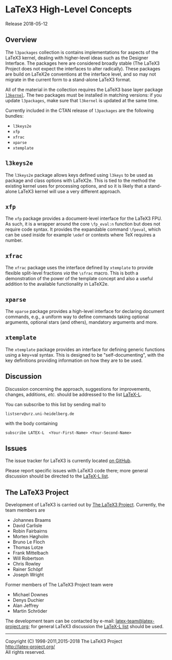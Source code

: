LaTeX3 High-Level Concepts
==========================

Release 2018-05-12

Overview
--------

The `l3packages` collection is contains implementations for aspects of the
LaTeX3 kernel, dealing with higher-level ideas such as the Designer Interface.
The packages here are considered broadly stable (The LaTeX3 Project does not
expect the interfaces to alter radically). These packages are build on LaTeX2e
conventions at the interface level, and so may not migrate in the current form
to a stand-alone LaTeX3 format.

All of the material in the collection requires the LaTeX3 base layer package
[`l3kernel`](http://ctan.org/pkg/l3kernel). The two packages must be installed
in matching versions: if you update `l3packages`, make sure that `l3kernel` is
updated at the same time.

Currently included in the CTAN release of `l3packages` are the following
bundles:
* `l3keys2e`
* `xfp`
* `xfrac`
* `xparse`
* `xtemplate`

`l3keys2e`
----------

The `l3keys2e` package allows keys defined using `l3keys` to be used as package
and class options with LaTeX2e. This is tied to the method the existing kernel
uses for processing options, and so it is likely that a stand-alone LaTeX3
kernel will use a very different approach.

`xfp`
-----

The `xfp` package provides a document-level interface for the LaTeX3
FPU. As such, it is a wrapper around the core `\fp_eval:n` function
but does not require code syntax. It provides the expandable command
`\fpeval`, which can be used inside for example `\edef` or contexts
where TeX requires a number.

`xfrac`
-------

The `xfrac` package uses the interface defined by `xtemplate` to provide
flexible split-level fractions _via_ the `\sfrac` macro. This is both a
demonstration of the power of the template concept and also a useful addition
to the available functionality in LaTeX2e.

`xparse`
-------

The `xparse` package provides a high-level interface for declaring document
commands, e.g., a uniform way to define commands taking optional arguments,
optional stars (and others), mandatory arguments and more.

`xtemplate`
-----------

The `xtemplate` package provides an interface for defining generic
functions using a key=val syntax. This is designed to be
"self-documenting", with the key definitions providing information
on how they are to be used.

Discussion
----------

Discussion concerning the approach, suggestions for improvements,
changes, additions, _etc._ should be addressed to the list
[LaTeX-L](https://listserv.uni-heidelberg.de/cgi-bin/wa?A0=LATEX-L).

You can subscribe to this list by sending mail to

    listserv@urz.uni-heidelberg.de

with the body containing

    subscribe LATEX-L  <Your-First-Name> <Your-Second-Name>

Issues
------

The issue tracker for LaTeX3 is currently located
[on GitHub](https://github.com/latex3/latex3/issues).

Please report specific issues with LaTeX3 code there; more general
discussion should be directed to the [LaTeX-L list](#Discussion).

The LaTeX3 Project
------------------

Development of LaTeX3 is carried out by
[The LaTeX3 Project](http://www.latex-project.org/latex3.html). Currently,
the team members are

* Johannes Braams
* David Carlisle
* Robin Fairbairns
* Morten Høgholm
* Bruno Le Floch
* Thomas Lotze
* Frank Mittelbach
* Will Robertson
* Chris Rowley
* Rainer Schöpf
* Joseph Wright

Former members of The LaTeX3 Project team were

* Michael Downes
* Denys Duchier
* Alan Jeffrey
* Martin Schröder

The development team can be contacted
by e-mail: <latex-team@latex-project.org>; for general LaTeX3 discussion
the [LaTeX-L list](#Discussion) should be used.

-----

<p>Copyright (C) 1998-2011,2015-2018 The LaTeX3 Project <br />
<a href="http://latex-project.org/">http://latex-project.org/</a> <br />
All rights reserved.</p>
